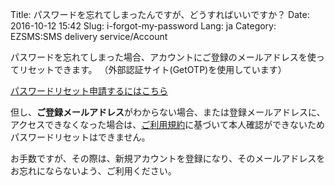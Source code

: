 Title: パスワードを忘れてしまったんですが、どうすればいいですか？
Date: 2016-10-12 15:42
Slug: i-forgot-my-password
Lang: ja
Category: EZSMS:SMS delivery service/Account

パスワードを忘れてしまった場合、アカウントにご登録のメールアドレスを使ってリセットできます。
（外部認証サイト(GetOTP)を使用しています）

[パスワードリセット申請するにはこちら](https://www.ezsms.biz/ja/reset-password/)

但し、**ご登録メールアドレス**がわからない場合、または登録メールアドレスに、アクセスできなくなった場合は、[ご利用規約](https://www.ezsms.biz/ja/faq/tos/)に基づいて本人確認ができないためパスワードリセットはできません。

お手数ですが、その際は、新規アカウントを登録になり、そのメールアドレスをお忘れにならないよう、ご利用ください。
